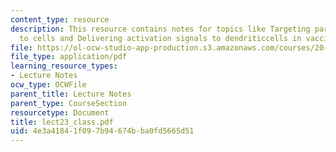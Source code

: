 ```yaml
---
content_type: resource
description: This resource contains notes for topics like Targeting particles/molecules
  to cells and Delivering activation signals to dendriticcells in vaccines.
file: https://ol-ocw-studio-app-production.s3.amazonaws.com/courses/20-462j-molecular-principles-of-biomaterials-spring-2006/4e3a41841f097b94674bba0fd5665d51_lect23_class.pdf
file_type: application/pdf
learning_resource_types:
- Lecture Notes
ocw_type: OCWFile
parent_title: Lecture Notes
parent_type: CourseSection
resourcetype: Document
title: lect23_class.pdf
uid: 4e3a4184-1f09-7b94-674b-ba0fd5665d51
---
```

